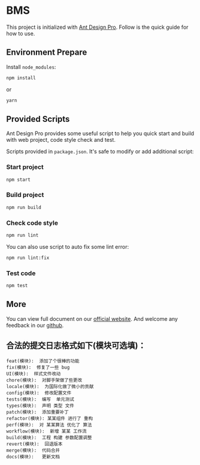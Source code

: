 # BMS

This project is initialized with [Ant Design Pro](https://pro.ant.design). Follow is the quick guide for how to use.

## Environment Prepare

Install `node_modules`:

```bash
npm install
```

or

```bash
yarn
```

## Provided Scripts

Ant Design Pro provides some useful script to help you quick start and build with web project, code style check and test.

Scripts provided in `package.json`. It's safe to modify or add additional script:

### Start project

```bash
npm start
```

### Build project

```bash
npm run build
```

### Check code style

```bash
npm run lint
```

You can also use script to auto fix some lint error:

```bash
npm run lint:fix
```

### Test code

```bash
npm test
```

## More

You can view full document on our [official website](https://pro.ant.design). And welcome any feedback in our [github](https://github.com/ant-design/ant-design-pro).

## 合法的提交日志格式如下(模块可选填)：

    feat(模块):  添加了个很棒的功能
    fix(模块):  修复了一些 bug
    UI(模块):  样式文件改动
    chore(模块):  对脚手架做了些更改
    locale(模块):  为国际化做了微小的贡献
    config(模块):  修改配置文件
    tests(模块):  编写  单元测试
    types(模块):  声明 类型 文件
    patch(模块):  添加重要补丁
    refactor(模块): 某某组件 进行了 重构
    perf(模块):  对 某某算法 优化了 算法
    workflow(模块):  新增 某某 工作流
    build(模块):  工程 构建 参数配置调整
    revert(模块):  回退版本
    merge(模块):  代码合并
    docs(模块):   更新文档

